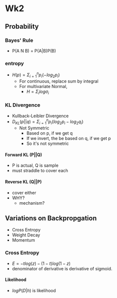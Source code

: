 # Wk2

## Probability

### Bayes' Rule

+ P(A N B) = P(A|B)P(B)

### entropy

+ $H(p) = \Sigma ^n_{i=1}p_i(-log_2p_i)$
  + For continuous, replace sum by integral
  + For multivariate Normal,
    + $H = \Sigma_ilog\sigma_i$

### KL Divergence

+ Kullback-Leibler Divergence
+ $D_{KL}(p||q)=\Sigma^n_{i=1}p_i(log_2p_i-log_2q_i)$
  + Not Symmetric
    + Based on p, if we get q
    + If we invert, the be based on q, if we get p
    + So it's not symmetric

#### Forward KL (P||Q)

+ P is actual, Q is sample
+ must straddle to cover each

#### Reverse KL (Q||P)

+ cover either
+ WHY?
  + mechanism?

## Variations on Backpropgation

+ Cross Entropy
+ Weight Decay
+ Momentum

### Cross Entropy

+ $E=-tlog(z)-(1-t)log(1-z)$
+ denominator of derivative is derivative of sigmoid.

#### Likelihood

+ $logP(D|h)$ is likelihood

